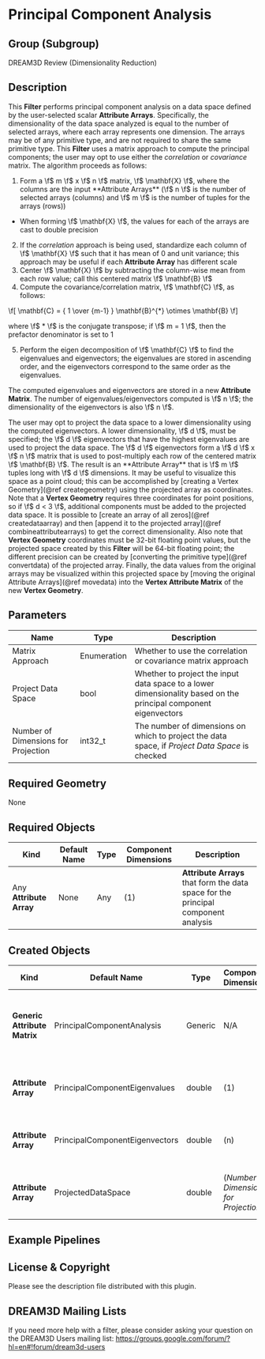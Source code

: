 # Principal Component Analysis #

## Group (Subgroup) ##

DREAM3D Review (Dimensionality Reduction)

## Description ##

This **Filter** performs principal component analysis on a data space defined by the user-selected scalar **Attribute Arrays**.  Specifically, the dimensionality of the data space analyzed is equal to the number of selected arrays, where each array represents one dimension.  The arrays may be of any primitive type, and are not required to share the same primitive type.  This **Filter** uses a matrix approach to compute the principal components; the user may opt to use either the _correlation_ or _covariance_ matrix. The algorithm proceeds as follows:

1. Form a \f$ m \f$ x \f$ n \f$ matrix, \f$ \mathbf{X} \f$, where the columns are the input **Attribute Arrays** (\f$ n \f$ is the number of selected arrays (columns) and \f$ m \f$ is the number of tuples for the arrays (rows))
  * When forming \f$ \mathbf{X} \f$, the values for each of the arrays are cast to double precision
2. If the _correlation_ approach is being used, standardize each column of \f$ \mathbf{X} \f$ such that it has mean of 0 and unit variance; this approach may be useful if each **Attribute Array** has different scale
3. Center \f$ \mathbf{X} \f$ by subtracting the column-wise mean from each row value; call this centered matrix \f$ \mathbf{B} \f$
4. Compute the covariance/correlation matrix, \f$ \mathbf{C} \f$, as follows:

\f[
\mathbf{C} = { 1 \over {m-1} } \mathbf{B}^{*} \otimes \mathbf{B}
\f]

  where \f$ * \f$ is the conjugate transpose; if \f$ m = 1 \f$, then the prefactor denominator is set to 1

5. Perform the eigen decomposition of \f$ \mathbf{C} \f$ to find the eigenvalues and eigenvectors; the eigenvalues are stored in ascending order, and the eigenvectors correspond to the same order as the eigenvalues.

The computed eigenvalues and eigenvectors are stored in a new **Attribute Matrix**.  The number of eigenvalues/eigenvectors computed is \f$ n \f$; the dimensionality of the eigenvectors is also \f$ n \f$.

The user may opt to project the data space to a lower dimensionality using the computed eigenvectors.  A lower dimensionality, \f$ d \f$, must be specified; the \f$ d \f$ eigenvectors that have the highest eigenvalues are used to project the data space.  The \f$ d \f$ eigenvectors form a \f$ d \f$ x \f$ n \f$ matrix that is used to post-multiply each row of the centered matrix \f$ \mathbf{B} \f$.  The result is an **Attribute Array** that is \f$ m \f$ tuples long with \f$ d \f$ dimensions.  It may be useful to visualize this space as a point cloud; this can be accomplished by [creating a Vertex Geometry](@ref creategeometry) using the projected array as coordinates.  Note that a **Vertex Geometry** requires three coordinates for point positions, so if \f$ d < 3 \f$, additional components must be added to the projected data space.  It is possible to [create an array of all zeros](@ref createdataarray) and then [append it to the projected array](@ref combineattributearrays) to get the correct dimensionality.  Also note that **Vertex Geometry** coordinates must be 32-bit floating point values, but the projected space created by this **Filter** will be 64-bit floating point; the different precision can be created by [converting the primitive type](@ref convertdata) of the projected array.  Finally, the data values from the original arrays may be visualized within this projected space by [moving the original Attribute Arrays](@ref movedata) into the **Vertex Attribute Matrix** of the new **Vertex Geometry**.

## Parameters ##

| Name | Type | Description |
|------|------|-------------|
| Matrix Approach | Enumeration | Whether to use the correlation or covariance matrix approach |
| Project Data Space | bool | Whether to project the input data space to a lower dimensionality based on the principal component eigenvectors |
| Number of Dimensions for Projection | int32_t | The number of dimensions on which to project the data space, if _Project Data Space_ is checked |

## Required Geometry ###

None

## Required Objects ##

| Kind | Default Name | Type | Component Dimensions | Description |
|------|--------------|------|----------------------|-------------|
| Any **Attribute Array**  | None | Any | (1) | **Attribute Arrays** that form the data space for the principal component analysis |

## Created Objects ##

| Kind | Default Name | Type | Component Dimensions | Description |
|------|--------------|------|----------------------|-------------|
| **Generic Attribute Matrix** | PrincipalComponentAnalysis | Generic | N/A | **Attribute Matrix** in which to store the results of the eigen analysis |
| **Attribute Array**  | PrincipalComponentEigenvalues | double | (1) | Eigenvalues from the principal component analysis |
| **Attribute Array**  | PrincipalComponentEigenvectors | double | (n) | Eigenvectors from the principal component analysis |
| **Attribute Array**  | ProjectedDataSpace | double | (_Number of Dimensions for Projection_) | Projected data space, if _Project Data Space_ is checked |

## Example Pipelines ##



## License & Copyright ##

Please see the description file distributed with this plugin.

## DREAM3D Mailing Lists ##

If you need more help with a filter, please consider asking your question on the DREAM3D Users mailing list:
https://groups.google.com/forum/?hl=en#!forum/dream3d-users
